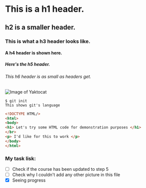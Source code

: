 # This is a h1 header.
## h2 is a smaller header.
### This is what a h3 header looks like.
#### A h4 header is shown here.
##### Here's the h5 header.
###### This h6 header is as small as headers get.

![Image of Yaktocat](https://octodex.github.com/images/yaktocat.png)

```
$ git init
This shows git's language
```

```html
<!DOCTYPE HTML/>
<html>
<body>
<h1> Let's try some HTML code for demonstration purposes </h1>
</br>
<p> I'd like for this to work </p>
</body>
</html>
```
### My task lisk:
- [ ] Check if the course has been updated to step 5
- [ ] Check why I couldn't add any other picture in this file
- [x] Seeing progress
